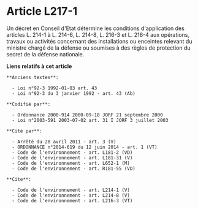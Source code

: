 # Article L217-1

Un décret en Conseil d'Etat détermine les conditions d'application des articles L. 214-1 à L. 214-6, L. 214-8, L. 216-3 et L.
216-4 aux opérations, travaux ou activités concernant des installations ou enceintes relevant du ministre chargé de la
défense ou soumises à des règles de protection du secret de la défense nationale.

**Liens relatifs à cet article**

	**Anciens textes**:

	  - Loi n°92-3 1992-01-03 art. 43
	  - Loi n°92-3 du 3 janvier 1992 - art. 43 (Ab)

	**Codifié par**:

	  - Ordonnance 2000-914 2000-09-18 JORF 21 septembre 2000
	  - Loi n°2003-591 2003-07-02 art. 31 I JORF 3 juillet 2003

	**Cité par**:

	  - Arrêté du 28 avril 2011 - art. 3 (V)
	  - ORDONNANCE n°2014-619 du 12 juin 2014 - art. 1 (VT)
	  - Code de l'environnement - art. L181-2 (VD)
	  - Code de l'environnement - art. L181-31 (V)
	  - Code de l'environnement - art. L652-1 (M)
	  - Code de l'environnement - art. R181-55 (VD)

	**Cite**:

	  - Code de l'environnement - art. L214-1 (V)
	  - Code de l'environnement - art. L214-8 (V)
	  - Code de l'environnement - art. L216-3 (VT)
